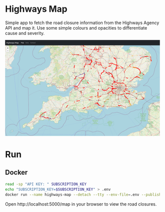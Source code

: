 # Highways Map
Simple app to fetch the road closure information from the Highways Agency API and map it. Use some simple colours and opacities to differentiate cause and severity.

!["Screenshot"](images/highways-map.png)

# Run

## Docker
```bash
read -sp "API KEY: " SUBSCRIPTION_KEY
echo "SUBSCRIPTION_KEY=$SUBSCRIPTION_KEY" > .env
docker run --name highways-map --detach --tty --env-file=.env --publish 5000:5000 ghcr.io/pwcazenave/highways-map:main
```

Open http://localhost:5000/map in your browser to view the road closures.